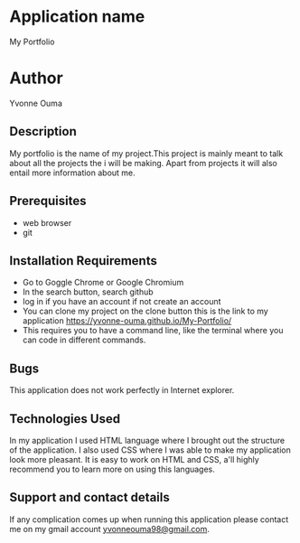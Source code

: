 # Application name
My Portfolio
# Author
Yvonne Ouma
## Description
My portfolio is the name of my project.This project is mainly meant to talk about all the projects the i will be making. Apart from projects it will also entail more information about me.
## Prerequisites
* web browser
* git
## Installation Requirements
* Go to Goggle Chrome or Google Chromium
* In the search button, search github
* log in if you have an account if not create an account
* You can clone my project on the clone button
this is the link to my application https://yvonne-ouma.github.io/My-Portfolio/
* This requires you to have a command line, like the terminal where you can code in different commands.
## Bugs
This application does not work perfectly in Internet explorer.
## Technologies Used
In my application I used HTML language where I brought out the structure of the application. I also used CSS where I was able to make my application look more pleasant. It is easy to work on HTML and CSS, a'll highly recommend you to learn more on using this languages.
## Support and contact details
If any complication comes up when running this application please contact me on my gmail account yvonneouma98@gmail.com.
